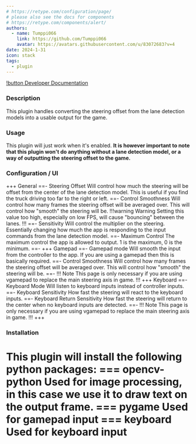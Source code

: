 ```yaml
---
# https://retype.com/configuration/page/
# please also see the docs for components 
# https://retype.com/components/alert/
authors: 
  - name: Tumppi066
    link: https://github.com/Tumppi066
    avatar: https://avatars.githubusercontent.com/u/83072683?v=4
date: 2024-1-31
icon: stack
tags:
  - plugin
---
```

[!button Developer Documentation](Docs.md)

### Description
This plugin handles converting the steering offset from the lane detection models into a usable output for the game.

### Usage
This plugin will just work when it's enabled. 
**It is however important to note that this plugin won't do anything without a lane detection model, or a way of outputting the steering offset to the game.**

### Configuration / UI

+++ General
==- Steering Offset
Will control how much the steering will be offset from the center of the lane detection model. This is useful if you find the truck driving too far to the right or left.
==- Control Smoothness
Will control how many frames the steering offset will be averaged over. This will control how "smooth" the steering will be.
!!!warning Warning
Setting this value too high, especially on low FPS, will cause "bouncing" between the lanes.
!!!
==- Sensitivity
Will control the multiplier on the steering. Essentially changing how much the app is responding to the input commands from the lane detection model.
==- Maximum Control
The maximum control the app is allowed to output. 1 is the maximum, 0 is the minimum.
==-
+++ Gamepad
==- Gamepad mode
Will smooth the input from the controller to the app. If you are using a gamepad then this is basically required.
==- Control Smoothness
Will control how many frames the steering offset will be averaged over. This will control how "smooth" the steering will be.
==-
!!! Note
This page is only necessary if you are using vgamepad to replace the main steering axis in game. 
!!!
+++ Keyboard
==- Keyboard Mode
Will listen to keyboard inputs instead of controller inputs.
==- Keyboard Sensitivity
How fast the steering will react to the keyboard inputs.
==- Keyboard Return Sensitivity
How fast the steering will return to the center when no keyboard inputs are detected.
==-
!!! Note
This page is only necessary if you are using vgamepad to replace the main steering axis in game. 
!!!
+++


### Installation
This plugin will install the following python packages:
=== opencv-python
Used for image processing, in this case we use it to draw text on the output frame.
=== pygame
Used for gamepad input
=== keyboard
Used for keyboard input
===